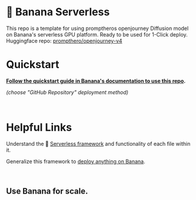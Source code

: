 
# 🍌 Banana Serverless

This repo is a template for using promptheros openjourney Diffusion model on Banana's serverless GPU platform. Ready to be used for 1-Click deploy. Huggingface repo: [prompthero/openjourney-v4](https://huggingface.co/prompthero/openjourney-v4)

# Quickstart
**[Follow the quickstart guide in Banana's documentation to use this repo](https://docs.banana.dev/banana-docs/quickstart).** 

*(choose "GitHub Repository" deployment method)*

<br>

# Helpful Links
Understand the 🍌 [Serverless framework](https://docs.banana.dev/banana-docs/core-concepts/inference-server/serverless-framework) and functionality of each file within it.

Generalize this framework to [deploy anything on Banana](https://docs.banana.dev/banana-docs/resources/how-to-serve-anything-on-banana).

<br>

## Use Banana for scale.
